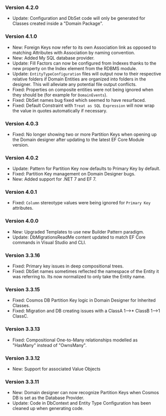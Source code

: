 ﻿### Version 4.2.0

- Update: Configuration and DbSet code will only be generated for Classes created inside a "Domain Package".

### Version 4.1.0

- New: Foreign Keys now refer to its own Association link as opposed to matching Attributes with Association by naming convention.
- New: Added My SQL database provider.
- Update: Fill Factors can now be configured from Indexes thanks to the new property on the Index element from the RDBMS module.
- Update: `EntityTypeConfiguration` files will output now to their respective relative folders if Domain Entities are organized into folders in the designer. This will alleviate any potential file output conflicts.
- Fixed: Properties on composite entities were not being ignored when they should be (for example for `DomainEvents`).
- Fixed: DbSet names bug fixed which seemed to have resurfaced.
- Fixed: Default Constraint with `Treat as SQL Expression` will now wrap the value in quotes automatically if necessary.

### Version 4.0.3

- Fixed: No longer showing two or more Partition Keys when opening up the Domain designer after updating to the latest EF Core Module version.

### Version 4.0.2

- Update: Pattern for Partition Key now defaults to Primary Key by default.
- Fixed: Partition Key management on Domain Designer bugs.
- New: Added support for .NET 7 and EF 7.

### Version 4.0.1

- Fixed: `Column` stereotype values were being ignored for `Primary Key` attributes.

### Version 4.0.0

- New: Upgraded Templates to use new Builder Pattern paradigm.
- Update: DbMigrationsReadMe content updated to match EF Core commands in Visual Studio and CLI.

### Version 3.3.16

* Fixed: Primary key issues in deep compositional trees.
* Fixed: DbSet names sometimes reflected the namespace of the Entity it was referring to. Its now normalized to only take the Entity name.

### Version 3.3.15

 * Fixed: Cosmos DB Partition Key logic in Domain Designer for Inherited Classes.
 * Fixed: Migration and DB creating issues with a ClassA 1-->* ClassB 1-->1 ClassC.

### Version 3.3.13
 
 * Fixed: Compositional One-to-Many relationships modelled as "HasMany" instead of "OwnsMany".

### Version 3.3.12
 
 * New: Support for associated Value Objects

### Version 3.3.11

 * New: Domain designer can now recognize Partition Keys when Cosmos DB is set as the Database Provider.
 * Update: Code in DbContext and Entity Type Configuration has been cleaned up when generating code.